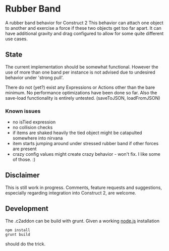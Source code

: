 # Rubber Band
A rubber band behavior for Construct 2
This behavior can attach one object to another and exercise a force if these two objects get too far apart.
It can have additional gravity and drag configured to allow for some quite different use cases.

## State
The current implementation should be somewhat functional.
However the use of more than one band per instance is not advised due to undesired behavior under 'strong pull'.

There do not (yet?) exist any Expressions or Actions other than the bare minimum.
No performance optimizations have been done so far.
Also the save-load functionality is entirely untested. (saveToJSON, loadFromJSON)

### Known issues
* no isTied expression
* no collision checks
* if items are shaked heavily the tied object might be catapulted somewhere into nirvana
* item starts jumping around under stressed rubber band if other forces are present
* crazy config values might create crazy behavior - won't fix. I like some of those. :)


## Disclaimer
This is still work in progress. Comments, feature requests and suggestions, especially regarding integration into Construct 2, are welcome.

## Development
The .c2addon can be build with grunt. Given a working [node.js](http://nodejs.org/) installation
```
npm install
grunt build
```
should do the trick.
